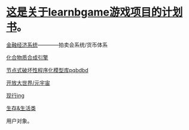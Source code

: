 # [这是关于learnbgame游戏项目的计划书](https://github.com/BlenderCN/Learnbgame/tree/master/HoudiniEngineForUnreal)。

[金融经济系统]()————拍卖会系统/货币体系

[化合物质合成引擎]()

[节点式破坏性程序化模型库pqbdbd]()

[开放大世界/元宇宙]()

[现行ing]()


[生存&生活类]()

用户对象。

